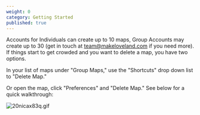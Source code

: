 ```yaml
---
weight: 0
category: Getting Started
published: true
---
```

Accounts for Individuals can create up to 10 maps, Group Accounts may create up to 30 (get in touch at team@makeloveland.com if you need more). If things start to get crowded and you want to delete a map, you have two options.

In your list of maps under "Group Maps," use the "Shortcuts" drop down list to "Delete Map."

Or open the map, click "Preferences" and "Delete Map." See below for a quick walkthrough:

![20nicax83q.gif]({{site.baseurl}}/img/20nicax83q.gif)
